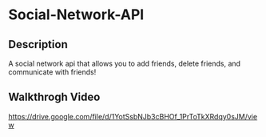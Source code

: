 # Social-Network-API

## Description

A social network api that allows you to add friends, delete friends, and communicate with friends!

## Walkthrogh Video
https://drive.google.com/file/d/1YotSsbNJb3cBHOf_1PrToTkXRdqy0sJM/view

